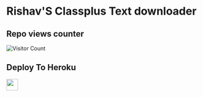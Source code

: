 # Rishav'S Classplus Text downloader

## Repo views counter

![Visitor Count](https://profile-counter.glitch.me/{rishavdevkr}/count.svg)

## Deploy To Heroku

<a href="https://heroku.com/deploy?template=https://github.com/rishavdevkr/cptxtextractor">
     <img height="30px" src="https://img.shields.io/badge/Deploy%20To%20Heroku-blueviolet?style=for-the-badge&logo=heroku">
  </a>

